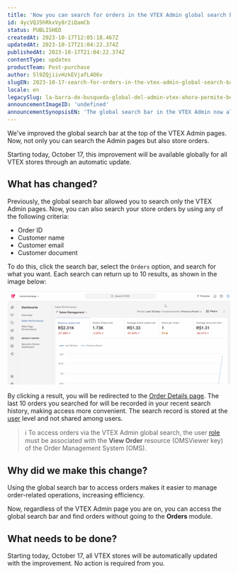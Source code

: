 ```yaml
---
title: 'Now you can search for orders in the VTEX Admin global search bar'
id: 4ycVQJ5hRkxVy8r2iQamCb
status: PUBLISHED
createdAt: 2023-10-17T12:05:18.467Z
updatedAt: 2023-10-17T21:04:22.374Z
publishedAt: 2023-10-17T21:04:22.374Z
contentType: updates
productTeam: Post-purchase
author: 5l9ZQjiivHzkEVjafL4O6v
slugEN: 2023-10-17-search-for-orders-in-the-vtex-admin-global-search-bar
locale: en
legacySlug: la-barra-de-busqueda-global-del-admin-vtex-ahora-permite-buscar-pedidos
announcementImageID: 'undefined'
announcementSynopsisEN: 'The global search bar in the VTEX Admin now allows you to search for store orders.'
---
```


We've improved the global search bar at the top of the VTEX Admin pages. Now, not only you can search the Admin pages but also store orders.

Starting today, October 17, this improvement will be available globally for all VTEX stores through an automatic update.

## What has changed?

Previously, the global search bar allowed you to search only the VTEX Admin pages. Now, you can also search your store orders by using any of the following criteria:

- Order ID
- Customer name
- Customer email
- Customer document

To do this, click the search bar, select the `Orders` option, and search for what you want. Each search can return up to 10 results, as shown in the image below:

![order_global_search_EN](https://raw.githubusercontent.com/vtexdocs/help-center-content/refs/heads/main/docs/en/announcements/2023/october/2023-10-17-search-for-orders-in-the-vtex-admin-global-search-bar_1.gif)

By clicking a result, you will be redirected to the [Order Details page](/en/tutorial/pagina-de-detalhes-do-pedido--2Y75n54Cc9VizrlG1N6ZNl). The last 10 orders you searched for will be recorded in your recent search history, making access more convenient. The search record is stored at the [user](/en/tutorial/gerenciando-usuarios--tutorials_512) level and not shared among users.

> ℹ️ To access orders via the VTEX Admin global search, the user [role](/en/tutorial/roles--7HKK5Uau2H6wxE1rH5oRbc) must be associated with the **View Order** resource (OMSViewer key) of the Order Management System (OMS).

## Why did we make this change?

Using the global search bar to access orders makes it easier to manage order-related operations, increasing efficiency.

Now, regardless of the VTEX Admin page you are on, you can access the global search bar and find orders without going to the **Orders** module.

## What needs to be done?

Starting today, October 17, all VTEX stores will be automatically updated with the improvement. No action is required from you.

